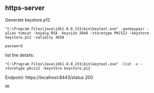 https-server
-----

Generate keystore.p12
```
"C:\Program Files\Java\jdk1.8.0_231\bin\keytool.exe" -genkeypair -alias tomcat -keyalg RSA -keysize 2048 -storetype PKCS12 -keystore keystore.p12 -validity 3650

password
```

list the details:
```
"C:\Program Files\Java\jdk1.8.0_231\bin\keytool.exe" -list -v -storetype pkcs12 -keystore keystore.p12
```


Endpoint:
https://localhost:8443/status
200
```
OK
```
